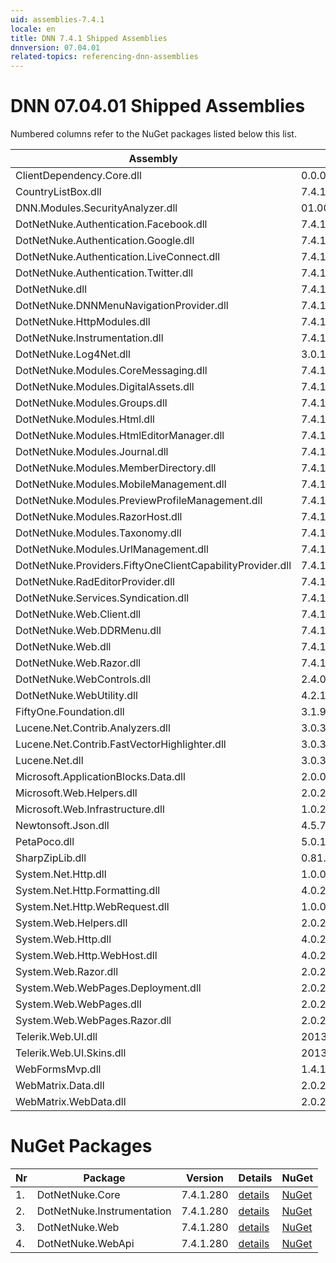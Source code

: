```yaml
---
uid: assemblies-7.4.1
locale: en
title: DNN 7.4.1 Shipped Assemblies
dnnversion: 07.04.01
related-topics: referencing-dnn-assemblies
---
```


# DNN 07.04.01 Shipped Assemblies

Numbered columns refer to the NuGet packages listed below this list.

|**Assembly**|**Version**|#1|#2|#3|#4|
|---|---|---|---|---|---|
|ClientDependency.Core.dll|0.0.0.0| | | | |
|CountryListBox.dll|7.4.1.280| | | | |
|DNN.Modules.SecurityAnalyzer.dll|01.00.00.00| | | | |
|DotNetNuke.Authentication.Facebook.dll|7.4.1.280| | | | |
|DotNetNuke.Authentication.Google.dll|7.4.1.280| | | | |
|DotNetNuke.Authentication.LiveConnect.dll|7.4.1.280| | | | |
|DotNetNuke.Authentication.Twitter.dll|7.4.1.280| | | | |
|DotNetNuke.dll|7.4.1.280|1| | | |
|DotNetNuke.DNNMenuNavigationProvider.dll|7.4.1.280| | | | |
|DotNetNuke.HttpModules.dll|7.4.1.280| | | | |
|DotNetNuke.Instrumentation.dll|7.4.1.280| |2| | |
|DotNetNuke.Log4Net.dll|3.0.1.0| | | | |
|DotNetNuke.Modules.CoreMessaging.dll|7.4.1.280| | | | |
|DotNetNuke.Modules.DigitalAssets.dll|7.4.1.280| | | | |
|DotNetNuke.Modules.Groups.dll|7.4.1.280| | | | |
|DotNetNuke.Modules.Html.dll|7.4.1.280| | | | |
|DotNetNuke.Modules.HtmlEditorManager.dll|7.4.1.280| | | | |
|DotNetNuke.Modules.Journal.dll|7.4.1.280| | | | |
|DotNetNuke.Modules.MemberDirectory.dll|7.4.1.280| | | | |
|DotNetNuke.Modules.MobileManagement.dll|7.4.1.280| | | | |
|DotNetNuke.Modules.PreviewProfileManagement.dll|7.4.1.280| | | | |
|DotNetNuke.Modules.RazorHost.dll|7.4.1.280| | | | |
|DotNetNuke.Modules.Taxonomy.dll|7.4.1.280| | | | |
|DotNetNuke.Modules.UrlManagement.dll|7.4.1.280| | | | |
|DotNetNuke.Providers.FiftyOneClientCapabilityProvider.dll|7.4.1.280| | | | |
|DotNetNuke.RadEditorProvider.dll|7.4.1.280| | | | |
|DotNetNuke.Services.Syndication.dll|7.4.1.280| | | | |
|DotNetNuke.Web.Client.dll|7.4.1.280| | | | |
|DotNetNuke.Web.DDRMenu.dll|7.4.1.280| | | | |
|DotNetNuke.Web.dll|7.4.1.280| | |3|4|
|DotNetNuke.Web.Razor.dll|7.4.1.280| | | | |
|DotNetNuke.WebControls.dll|2.4.0.598| | | | |
|DotNetNuke.WebUtility.dll|4.2.1.783| | |3| |
|FiftyOne.Foundation.dll|3.1.9.3| | | | |
|Lucene.Net.Contrib.Analyzers.dll|3.0.3| | | | |
|Lucene.Net.Contrib.FastVectorHighlighter.dll|3.0.3| | | | |
|Lucene.Net.dll|3.0.3.0| | | | |
|Microsoft.ApplicationBlocks.Data.dll|2.0.0.0|1| | | |
|Microsoft.Web.Helpers.dll|2.0.20710.0| | | | |
|Microsoft.Web.Infrastructure.dll|1.0.20105.407| | | | |
|Newtonsoft.Json.dll|4.5.7.15008| | | | |
|PetaPoco.dll|5.0.1.17400| | | | |
|SharpZipLib.dll|0.81.0.1407| | | | |
|System.Net.Http.dll|1.0.0.0| | | |4|
|System.Net.Http.Formatting.dll|4.0.20710.0| | | |4|
|System.Net.Http.WebRequest.dll|1.0.0.0| | | |4|
|System.Web.Helpers.dll|2.0.20126.16343| | | | |
|System.Web.Http.dll|4.0.20710.0| | | | |
|System.Web.Http.WebHost.dll|4.0.20710.0| | | | |
|System.Web.Razor.dll|2.0.20126.16343| | | | |
|System.Web.WebPages.Deployment.dll|2.0.20710.0| | | | |
|System.Web.WebPages.dll|2.0.20710.0| | | | |
|System.Web.WebPages.Razor.dll|2.0.20126.16343| | | | |
|Telerik.Web.UI.dll|2013.2.717.40| | |3| |
|Telerik.Web.UI.Skins.dll|2013.2.717.40| | | | |
|WebFormsMvp.dll|1.4.1.0| | | | |
|WebMatrix.Data.dll|2.0.20126.16343| | | | |
|WebMatrix.WebData.dll|2.0.20126.16343| | | | |

# NuGet Packages

|**Nr**|**Package**|**Version**|Details|NuGet|
|---|---|---|---|---|
|1.|DotNetNuke.Core|7.4.1.280|[details](xref:nuget-DotNetNuke.Core-7.4.1.280)|[NuGet](https://www.nuget.org/packages/DotNetNuke.Core/7.4.1.280)|
|2.|DotNetNuke.Instrumentation|7.4.1.280|[details](xref:nuget-DotNetNuke.Instrumentation-7.4.1.280)|[NuGet](https://www.nuget.org/packages/DotNetNuke.Instrumentation/7.4.1.280)|
|3.|DotNetNuke.Web|7.4.1.280|[details](xref:nuget-DotNetNuke.Web-7.4.1.280)|[NuGet](https://www.nuget.org/packages/DotNetNuke.Web/7.4.1.280)|
|4.|DotNetNuke.WebApi|7.4.1.280|[details](xref:nuget-DotNetNuke.WebApi-7.4.1.280)|[NuGet](https://www.nuget.org/packages/DotNetNuke.WebApi/7.4.1.280)|


